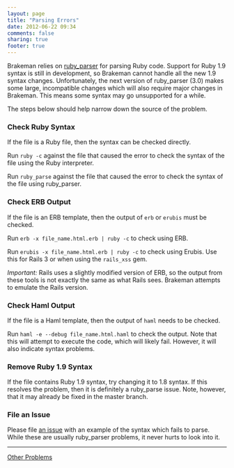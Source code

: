 ```yaml
---
layout: page
title: "Parsing Errors"
date: 2012-06-22 09:34
comments: false
sharing: true
footer: true
---
```


Brakeman relies on [ruby\_parser](https://github.com/seattlerb/ruby_parser) for parsing Ruby code. Support for Ruby 1.9 syntax is still in development, so Brakeman cannot handle all the new 1.9 syntax changes. Unfortunately, the next version of ruby\_parser (3.0) makes some large, incompatible changes which will also require major changes in Brakeman. This means some syntax may go unsupported for a while.

The steps below should help narrow down the source of the problem.

### Check Ruby Syntax

If the file is a Ruby file, then the syntax can be checked directly.

Run `ruby -c` against the file that caused the error to check the syntax of the file using the Ruby interpreter.

Run `ruby_parse` against the file that caused the error to check the syntax of the file using ruby\_parser.

### Check ERB Output

If the file is an ERB template, then the output of `erb` or `erubis` must be checked.

Run `erb -x file_name.html.erb | ruby -c` to check using ERB.

Run `erubis -x file_name.html.erb | ruby -c` to check using Erubis. Use this for Rails 3 or when using the `rails_xss` gem.

_Important:_ Rails uses a slightly modified version of ERB, so the output from these tools is not exactly the same as what Rails sees. Brakeman attempts to emulate the Rails version.

### Check Haml Output

If the file is a Haml template, then the output of `haml` needs to be checked.

Run `haml -e --debug file_name.html.haml` to check the output. Note that this will attempt to execute the code, which will likely fail. However, it will also indicate syntax problems.

### Remove Ruby 1.9 Syntax

If the file contains Ruby 1.9 syntax, try changing it to 1.8 syntax. If this resolves the problem, then it is definitely a ruby\_parse issue. Note, however, that it may already be fixed in the master branch.

### File an Issue

Please file [an issue](https://github.com/presidentbeef/brakeman/issues) with an example of the syntax which fails to parse. While these are usually ruby\_parser problems, it never hurts to look into it.

---

[Other Problems](/docs/troubleshooting)
